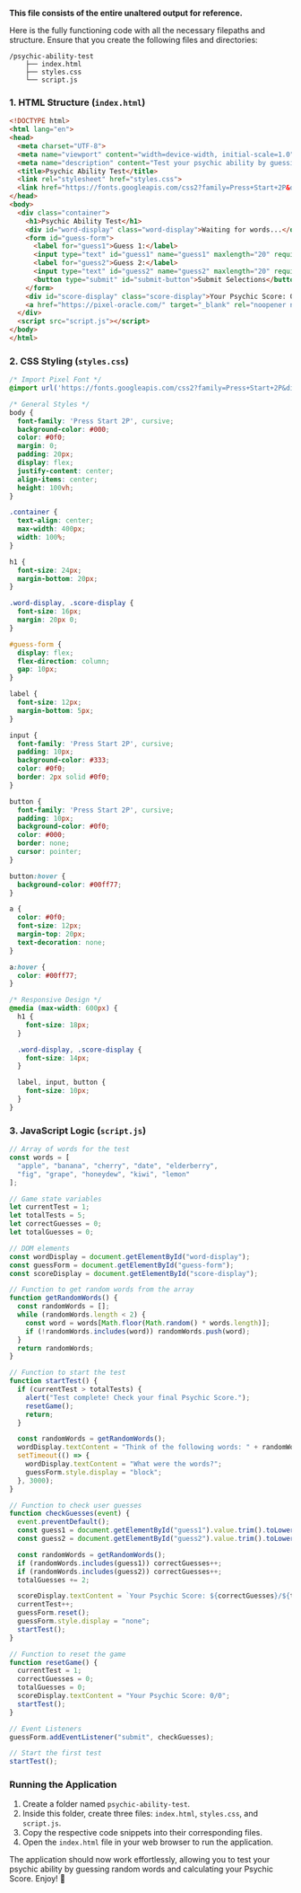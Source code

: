 **This file consists of the entire unaltered output for reference.**

Here is the fully functioning code with all the necessary filepaths and structure. Ensure that you create the following files and directories:

```
/psychic-ability-test
    ├── index.html
    ├── styles.css
    └── script.js
```

### **1. HTML Structure (`index.html`)**
```html
<!DOCTYPE html>
<html lang="en">
<head>
  <meta charset="UTF-8">
  <meta name="viewport" content="width=device-width, initial-scale=1.0">
  <meta name="description" content="Test your psychic ability by guessing random words and calculating your Psychic Score.">
  <title>Psychic Ability Test</title>
  <link rel="stylesheet" href="styles.css">
  <link href="https://fonts.googleapis.com/css2?family=Press+Start+2P&display=swap" rel="stylesheet">
</head>
<body>
  <div class="container">
    <h1>Psychic Ability Test</h1>
    <div id="word-display" class="word-display">Waiting for words...</div>
    <form id="guess-form">
      <label for="guess1">Guess 1:</label>
      <input type="text" id="guess1" name="guess1" maxlength="20" required autocomplete="off">
      <label for="guess2">Guess 2:</label>
      <input type="text" id="guess2" name="guess2" maxlength="20" required autocomplete="off">
      <button type="submit" id="submit-button">Submit Selections</button>
    </form>
    <div id="score-display" class="score-display">Your Psychic Score: 0/0</div>
    <a href="https://pixel-oracle.com/" target="_blank" rel="noopener noreferrer">Visit Pixel Oracle</a>
  </div>
  <script src="script.js"></script>
</body>
</html>
```

### **2. CSS Styling (`styles.css`)**
```css
/* Import Pixel Font */
@import url('https://fonts.googleapis.com/css2?family=Press+Start+2P&display=swap');

/* General Styles */
body {
  font-family: 'Press Start 2P', cursive;
  background-color: #000;
  color: #0f0;
  margin: 0;
  padding: 20px;
  display: flex;
  justify-content: center;
  align-items: center;
  height: 100vh;
}

.container {
  text-align: center;
  max-width: 400px;
  width: 100%;
}

h1 {
  font-size: 24px;
  margin-bottom: 20px;
}

.word-display, .score-display {
  font-size: 16px;
  margin: 20px 0;
}

#guess-form {
  display: flex;
  flex-direction: column;
  gap: 10px;
}

label {
  font-size: 12px;
  margin-bottom: 5px;
}

input {
  font-family: 'Press Start 2P', cursive;
  padding: 10px;
  background-color: #333;
  color: #0f0;
  border: 2px solid #0f0;
}

button {
  font-family: 'Press Start 2P', cursive;
  padding: 10px;
  background-color: #0f0;
  color: #000;
  border: none;
  cursor: pointer;
}

button:hover {
  background-color: #00ff77;
}

a {
  color: #0f0;
  font-size: 12px;
  margin-top: 20px;
  text-decoration: none;
}

a:hover {
  color: #00ff77;
}

/* Responsive Design */
@media (max-width: 600px) {
  h1 {
    font-size: 18px;
  }

  .word-display, .score-display {
    font-size: 14px;
  }

  label, input, button {
    font-size: 10px;
  }
}
```

### **3. JavaScript Logic (`script.js`)**
```javascript
// Array of words for the test
const words = [
  "apple", "banana", "cherry", "date", "elderberry",
  "fig", "grape", "honeydew", "kiwi", "lemon"
];

// Game state variables
let currentTest = 1;
let totalTests = 5;
let correctGuesses = 0;
let totalGuesses = 0;

// DOM elements
const wordDisplay = document.getElementById("word-display");
const guessForm = document.getElementById("guess-form");
const scoreDisplay = document.getElementById("score-display");

// Function to get random words from the array
function getRandomWords() {
  const randomWords = [];
  while (randomWords.length < 2) {
    const word = words[Math.floor(Math.random() * words.length)];
    if (!randomWords.includes(word)) randomWords.push(word);
  }
  return randomWords;
}

// Function to start the test
function startTest() {
  if (currentTest > totalTests) {
    alert("Test complete! Check your final Psychic Score.");
    resetGame();
    return;
  }

  const randomWords = getRandomWords();
  wordDisplay.textContent = "Think of the following words: " + randomWords.join(", ");
  setTimeout(() => {
    wordDisplay.textContent = "What were the words?";
    guessForm.style.display = "block";
  }, 3000);
}

// Function to check user guesses
function checkGuesses(event) {
  event.preventDefault();
  const guess1 = document.getElementById("guess1").value.trim().toLowerCase();
  const guess2 = document.getElementById("guess2").value.trim().toLowerCase();

  const randomWords = getRandomWords();
  if (randomWords.includes(guess1)) correctGuesses++;
  if (randomWords.includes(guess2)) correctGuesses++;
  totalGuesses += 2;

  scoreDisplay.textContent = `Your Psychic Score: ${correctGuesses}/${totalGuesses}`;
  currentTest++;
  guessForm.reset();
  guessForm.style.display = "none";
  startTest();
}

// Function to reset the game
function resetGame() {
  currentTest = 1;
  correctGuesses = 0;
  totalGuesses = 0;
  scoreDisplay.textContent = "Your Psychic Score: 0/0";
  startTest();
}

// Event Listeners
guessForm.addEventListener("submit", checkGuesses);

// Start the first test
startTest();
```

### **Running the Application**
1. Create a folder named `psychic-ability-test`.
2. Inside this folder, create three files: `index.html`, `styles.css`, and `script.js`.
3. Copy the respective code snippets into their corresponding files.
4. Open the `index.html` file in your web browser to run the application.

The application should now work effortlessly, allowing you to test your psychic ability by guessing random words and calculating your Psychic Score. Enjoy! 🚀
